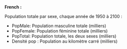 
**French :**

Population totale par sexe, chaque année de 1950 à 2100 :
 * PopMale: Population masculine totale (milliers)
 * PopFemale: Population féminine totale (milliers)
 * PopTotal: Population totale, les deux sexes (milliers)
 * Densité pop : Population au kilomètre carré (milliers)
